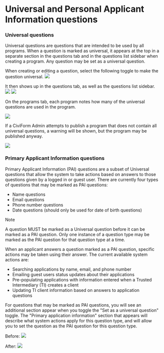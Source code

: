 # Universal and Personal Applicant Information questions

### Universal questions

Universal questions are questions that are intended to be used by all programs. When a question is marked as universal, it appears at the top in a separate section in the questions tab and in the questions list sidebar when creating a program. Any question may be set as a universal question.

When creating or editing a question, select the following toggle to make the question universal.
![](../../.gitbook/assets/universal-question.png)

It then shows up in the questions tab, as well as the questions list sidebar.
![](../../.gitbook/assets/universal-questions-tab.png)
![](../../.gitbook/assets/universal-questions-sidebar.png)

On the programs tab, each program notes how many of the universal questions are used in the program. 

![](../../.gitbook/assets/universal-questions-program-list.png)

If a CiviForm Admin attempts to publish a program that does not contain all universal questions, a warning will be shown, but the program may be published anyway.

![](../../.gitbook/assets/universal-questions-warning.png)

### Primary Applicant Information questions

Primary Applicant Information (PAI) questions are a subset of Universal questions that allow the system to take actions based on answers to those questions given by a logged in or guest user. There are currently four types of questions that may be marked as PAI questions:
- Name questions
- Email questions
- Phone number questions
- Date questions (should only be used for date of birth questions)

> [!NOTE]
> A question MUST be marked as a Universal question before it can be marked as a PAI question. Only one instance of a question type may be marked as the PAI question for that question type at a time.

When an applicant answers a question marked as a PAI question, specific actions may be taken using their answer. The current available system actions are:
- Searching applications by name, email, and phone number
- Emailing guest users status updates about their applications
- Pre-populating applications with information entered when a Trusted Intermediary (TI) creates a client
- Updating TI client information based on answers to application questions

For questions that may be marked as PAI questions, you will see an additional section appear when you toggle the "Set as a universal question" toggle. The "Primary application information" section that appears will describe what system actions apply for this question type, and will allow you to set the question as the PAI question for this question type.

Before:
![](../../.gitbook/assets/pai-before.png)

After:
![](../../.gitbook/assets/pai-after.png)

